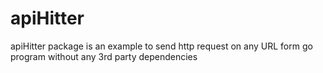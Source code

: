 # apiHitter
apiHitter package is an example to send http request on any URL form go program without any 3rd party dependencies 

